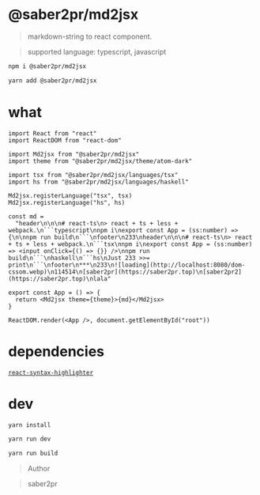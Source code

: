 # @saber2pr/md2jsx

> markdown-string to react component.

> supported language: typescript, javascript

```bash
npm i @saber2pr/md2jsx

yarn add @saber2pr/md2jsx
```

# what

````tsx
import React from "react"
import ReactDOM from "react-dom"

import Md2jsx from "@saber2pr/md2jsx"
import theme from "@saber2pr/md2jsx/theme/atom-dark"

import tsx from "@saber2pr/md2jsx/languages/tsx"
import hs from "@saber2pr/md2jsx/languages/haskell"

Md2jsx.registerLanguage("tsx", tsx)
Md2jsx.registerLanguage("hs", hs)

const md =
  "header\n\n\n# react-ts\n> react + ts + less + webpack.\n```typescript\nnpm i\nexport const App = (ss:number) => {\n\nnpm run build\n```\nfooter\n233\nheader\n\n\n# react-ts\n> react + ts + less + webpack.\n```tsx\nnpm i\nexport const App = (ss:number) => <input onClick={() => {}} />\nnpm run build\n```\nhaskell\n```hs\nJust 233 >>= print\n```\nfooter\n***\n233\n![loading](http://localhost:8080/dom-cssom.webp)\n114514\n[saber2pr](https://saber2pr.top)\n[saber2pr2](https://saber2pr.top)\nlala"

export const App = () => {
  return <Md2jsx theme={theme}>{md}</Md2jsx>
}

ReactDOM.render(<App />, document.getElementById("root"))
````

# dependencies

[`react-syntax-highlighter`](https://github.com/conorhastings/react-syntax-highlighter)

# dev

```bash
yarn install

yarn run dev

yarn run build
```

> Author

> saber2pr
